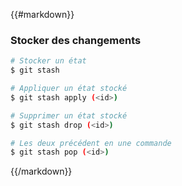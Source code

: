 {{#markdown}}
### Stocker des changements

```bash
# Stocker un état
$ git stash
```

```bash
# Appliquer un état stocké
$ git stash apply (<id>)
```

```bash
# Supprimer un état stocké
$ git stash drop (<id>)
```

```bash
# Les deux précédent en une commande
$ git stash pop (<id>)
```
{{/markdown}}